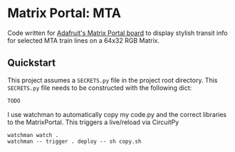 # Matrix Portal: MTA

Code written for [Adafruit's Matrix Portal board](https://www.adafruit.com/product/4745) to display stylish transit info for selected MTA train lines on a 64x32 RGB Matrix.

## Quickstart

This project assumes a `SECRETS.py` file in the project root directory. This `SECRETS.py` file needs to be constructed with the following dict:

```python
TODO
```

I use watchman to automatically copy my code.py and the correct libraries to the MatrixPortal. This triggers a live/reload via CircuitPy

```shell
watchman watch .
watchman -- trigger . deploy -- sh copy.sh
```

